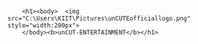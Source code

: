 
		<h1><body>	<img src="C:\Users\KIIT\Pictures\unCUTEofficiallogo.png" style="width:200px">
		</body><b>unCUT-ENTERTAINMENT</b></h1>
